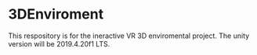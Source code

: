 # 3DEnviroment

This respository is for the ineractive VR 3D enviromental project. The unity version will be 2019.4.20f1 LTS.
